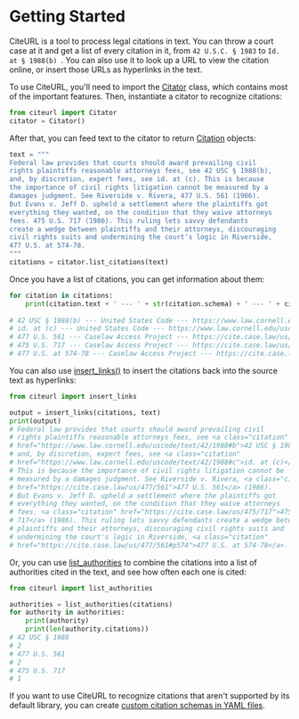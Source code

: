 # Getting Started

CiteURL is a tool to process legal citations in text. You can throw a court case at it and get a list of every citation in it, from `42 U.S.C. § 1983` to `Id. at § 1988(b) `. You can also use it to look up a URL to view the citation online, or insert those URLs as hyperlinks in the text.

To use CiteURL, you'll need to import the [Citator](classes#citator) class, which contains most of the important features. Then, instantiate a citator to recognize citations:

```python
from citeurl import Citator
citator = Citator()
```

After that, you can feed text to the citator to return [Citation](classes#citation) objects:

```python
text = """
Federal law provides that courts should award prevailing civil
rights plaintiffs reasonable attorneys fees, see 42 USC § 1988(b),
and, by discretion, expert fees, see id. at (c). This is because
the importance of civil rights litigation cannot be measured by a
damages judgment. See Riverside v. Rivera, 477 U.S. 561 (1986).
But Evans v. Jeff D. upheld a settlement where the plaintiffs got
everything they wanted, on the condition that they waive attorneys
fees. 475 U.S. 717 (1986). This ruling lets savvy defendants
create a wedge between plaintiffs and their attorneys, discouraging
civil rights suits and undermining the court's logic in Riverside,
477 U.S. at 574-78.
"""
citations = citator.list_citations(text)
```

Once you have a list of citations, you can get information about them:

```python
for citation in citations:
    print(citation.text + ' --- ' + str(citation.schema) + ' --- ' + citation.URL
    
# 42 USC § 1988(b) --- United States Code --- https://www.law.cornell.edu/uscode/text/42/1988#b
# id. at (c) --- United States Code --- https://www.law.cornell.edu/uscode/text/42/1988#c
# 477 U.S. 561 --- Caselaw Access Project --- https://cite.case.law/us/477/561
# 475 U.S. 717 --- Caselaw Access Project --- https://cite.case.law/us/475/717
# 477 U.S. at 574-78 --- Caselaw Access Project --- https://cite.case.law/us/477/561#p574
```

You can also use [insert_links()](functions#insert_links) to insert the citations back into the source text as hyperlinks:

```python
from citeurl import insert_links

output = insert_links(citations, text)
print(output)
# Federal law provides that courts should award prevailing civil
# rights plaintiffs reasonable attorneys fees, see <a class="citation" 
# href="https://www.law.cornell.edu/uscode/text/42/1988#b">42 USC § 1988(b)</a>,
# and, by discretion, expert fees, see <a class="citation" 
# href="https://www.law.cornell.edu/uscode/text/42/1988#c">id. at (c)</a>.
# This is because the importance of civil rights litigation cannot be
# measured by a damages judgment. See Riverside v. Rivera, <a class="citation" 
# href="https://cite.case.law/us/477/561">477 U.S. 561</a> (1986).
# But Evans v. Jeff D. upheld a settlement where the plaintiffs got
# everything they wanted, on the condition that they waive attorneys
# fees. <a class="citation" href="https://cite.case.law/us/475/717">475 U.S.
# 717</a> (1986). This ruling lets savvy defendants create a wedge between
# plaintiffs and their attorneys, discouraging civil rights suits and
# undermining the court's logic in Riverside, <a class="citation" 
# href="https://cite.case.law/us/477/561#p574">477 U.S. at 574-78</a>.
```

Or, you can use [list_authorities](functions#list_authorities) to combine the citations into a list of authorities cited in the text, and see how often each one is cited:

```python
from citeurl import list_authorities

authorities = list_authorities(citations)
for authority in authorities:
    print(authority)
    print(len(authority.citations))
# 42 USC § 1988
# 2
# 477 U.S. 561
# 2
# 475 U.S. 717
# 1
```

If you want to use CiteURL to recognize citations that aren't supported by its default library, you can create [custom citation schemas in YAML files](schema-yamls).